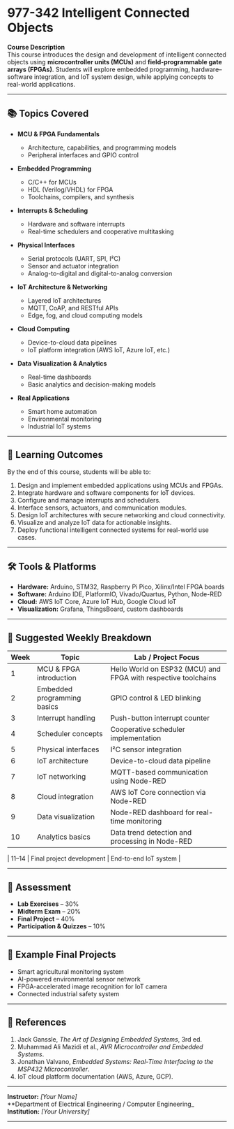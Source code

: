 # 977-342 Intelligent Connected Objects

**Course Description**  
This course introduces the design and development of intelligent connected objects using **microcontroller units (MCUs)** and **field-programmable gate arrays (FPGAs)**. Students will explore embedded programming, hardware–software integration, and IoT system design, while applying concepts to real-world applications.

---

## 📚 Topics Covered

- **MCU & FPGA Fundamentals**  
  - Architecture, capabilities, and programming models  
  - Peripheral interfaces and GPIO control

- **Embedded Programming**  
  - C/C++ for MCUs  
  - HDL (Verilog/VHDL) for FPGA  
  - Toolchains, compilers, and synthesis

- **Interrupts & Scheduling**  
  - Hardware and software interrupts  
  - Real-time schedulers and cooperative multitasking

- **Physical Interfaces**  
  - Serial protocols (UART, SPI, I²C)  
  - Sensor and actuator integration  
  - Analog-to-digital and digital-to-analog conversion

- **IoT Architecture & Networking**  
  - Layered IoT architectures  
  - MQTT, CoAP, and RESTful APIs  
  - Edge, fog, and cloud computing models

- **Cloud Computing**  
  - Device-to-cloud data pipelines  
  - IoT platform integration (AWS IoT, Azure IoT, etc.)

- **Data Visualization & Analytics**  
  - Real-time dashboards  
  - Basic analytics and decision-making models

- **Real Applications**  
  - Smart home automation  
  - Environmental monitoring  
  - Industrial IoT systems

---

## 🎯 Learning Outcomes

By the end of this course, students will be able to:

1. Design and implement embedded applications using MCUs and FPGAs.  
2. Integrate hardware and software components for IoT devices.  
3. Configure and manage interrupts and schedulers.  
4. Interface sensors, actuators, and communication modules.  
5. Design IoT architectures with secure networking and cloud connectivity.  
6. Visualize and analyze IoT data for actionable insights.  
7. Deploy functional intelligent connected systems for real-world use cases.

---

## 🛠 Tools & Platforms

- **Hardware:** Arduino, STM32, Raspberry Pi Pico, Xilinx/Intel FPGA boards  
- **Software:** Arduino IDE, PlatformIO, Vivado/Quartus, Python, Node-RED  
- **Cloud:** AWS IoT Core, Azure IoT Hub, Google Cloud IoT  
- **Visualization:** Grafana, ThingsBoard, custom dashboards

---

## 📅 Suggested Weekly Breakdown

| Week | Topic | Lab / Project Focus |
|------|-------|---------------------|
| 1 | MCU & FPGA introduction | Hello World on ESP32 (MCU) and FPGA with respective toolchains |
| 2 | Embedded programming basics | GPIO control & LED blinking |
| 3 | Interrupt handling | Push-button interrupt counter |
| 4 | Scheduler concepts | Cooperative scheduler implementation |
| 5 | Physical interfaces | I²C sensor integration |
| 6 | IoT architecture | Device-to-cloud data pipeline |
| 7 | IoT networking | MQTT-based communication using Node-RED |
| 8 | Cloud integration | AWS IoT Core connection via Node-RED |
| 9 | Data visualization | Node-RED dashboard for real-time monitoring |
| 10 | Analytics basics | Data trend detection and processing in Node-RED |

| 11–14 | Final project development | End-to-end IoT system |

---

## 📌 Assessment

- **Lab Exercises** – 30%  
- **Midterm Exam** – 20%  
- **Final Project** – 40%  
- **Participation & Quizzes** – 10%

---

## 🧩 Example Final Projects

- Smart agricultural monitoring system  
- AI-powered environmental sensor network  
- FPGA-accelerated image recognition for IoT camera  
- Connected industrial safety system

---

## 📖 References

1. Jack Ganssle, *The Art of Designing Embedded Systems*, 3rd ed.  
2. Muhammad Ali Mazidi et al., *AVR Microcontroller and Embedded Systems*.  
3. Jonathan Valvano, *Embedded Systems: Real-Time Interfacing to the MSP432 Microcontroller*.  
4. IoT cloud platform documentation (AWS, Azure, GCP).  

---

**Instructor:** _[Your Name]_  
**Department of Electrical Engineering / Computer Engineering_  
**Institution:** _[Your University]_  

---
